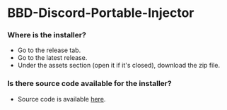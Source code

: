 # BBD-Discord-Portable-Injector


### Where is the installer?
- Go to the release tab.
- Go to the latest release.
- Under the assets section (open it if it's closed), download the zip file.

### Is there source code available for the installer?
- Source code is available [here](https://github.com/MasicoreLord/BBD-Installer-for-Discord-Portable).
